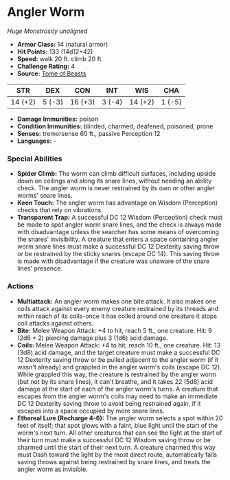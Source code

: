 # Angler Worm

*Huge* *Monstrosity* *unaligned*

- **Armor Class:** 14 (natural armor)
- **Hit Points:** 133 (14d12+42)
- **Speed:** walk 20 ft. climb 20 ft.
- **Challenge Rating:** 4
- **Source:** [Tome of Beasts](https://koboldpress.com/kpstore/product/tome-of-beasts-for-5th-edition-print/)

| STR | DEX | CON | INT | WIS | CHA |
| --- | --- | --- | --- | --- | --- |
| 14 (+2) | 5 (-3) | 16 (+3) | 3 (-4) | 14 (+2) | 1 (-5) |

- **Damage Immunities:** poison
- **Condition Immunities:** blinded, charmed, deafened, poisoned, prone
- **Senses:** tremorsense 60 ft., passive Perception 12
- **Languages:** -
### Special Abilities
- **Spider Climb:** The worm can climb difficult surfaces, including upside down on ceilings and along its snare lines, without needing an ability check. The angler worm is never restrained by its own or other angler worms' snare lines.
- **Keen Touch:** The angler worm has advantage on Wisdom (Perception) checks that rely on vibrations.
- **Transparent Trap:** A successful DC 12 Wisdom (Perception) check must be made to spot angler worm snare lines, and the check is always made with disadvantage unless the searcher has some means of overcoming the snares' invisibility. A creature that enters a space containing angler worm snare lines must make a successful DC 12 Dexterity saving throw or be restrained by the sticky snares (escape DC 14). This saving throw is made with disadvantage if the creature was unaware of the snare lines' presence.
### Actions
- **Multiattack:** An angler worm makes one bite attack. It also makes one coils attack against every enemy creature restrained by its threads and within reach of its coils-once it has coiled around one creature it stops coil attacks against others.
- **Bite:** Melee Weapon Attack: +4 to hit, reach 5 ft., one creature. Hit: 9 (2d6 + 2) piercing damage plus 3 (1d6) acid damage.
- **Coils:** Melee Weapon Attack: +4 to hit, reach 10 ft., one creature. Hit: 13 (3d8) acid damage, and the target creature must make a successful DC 12 Dexterity saving throw or be pulled adjacent to the angler worm (if it wasn't already) and grappled in the angler worm's coils (escape DC 12). While grappled this way, the creature is restrained by the angler worm (but not by its snare lines), it can't breathe, and it takes 22 (5d8) acid damage at the start of each of the angler worm's turns. A creature that escapes from the angler worm's coils may need to make an immediate DC 12 Dexterity saving throw to avoid being restrained again, if it escapes into a space occupied by more snare lines.
- **Ethereal Lure (Recharge 4-6):** The angler worm selects a spot within 20 feet of itself; that spot glows with a faint, blue light until the start of the worm's next turn. All other creatures that can see the light at the start of their turn must make a successful DC 12 Wisdom saving throw or be charmed until the start of their next turn. A creature charmed this way must Dash toward the light by the most direct route, automatically fails saving throws against being restrained by snare lines, and treats the angler worm as invisible.
